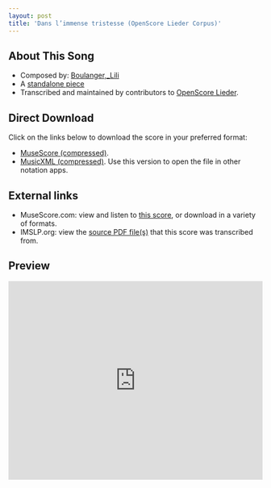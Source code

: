 ```yaml
---
layout: post
title: 'Dans l’immense tristesse (OpenScore Lieder Corpus)'
---
```


## About This Song

- Composed by: [Boulanger,_Lili](https://fourscoreandmore.org/openscore/lieder/Boulanger,_Lili)
- A [standalone piece](https://fourscoreandmore.org/openscore/lieder/Boulanger,_Lili/_)
- Transcribed and maintained by contributors to [OpenScore Lieder].

[OpenScore Lieder]: https://musescore.com/openscore-lieder-corpus

## Direct Download

Click on the links below to download the score in your preferred format:
- [MuseScore (compressed)](https://github.com/openscore/lieder/blob/main/scores/Boulanger,_Lili/_/Dans_l’immense_tristesse/lc5983777.mscz?raw=true).
- [MusicXML (compressed)](https://github.com/openscore/lieder/blob/main/scores/Boulanger,_Lili/_/Dans_l’immense_tristesse/lc5983777.mxl?raw=true). Use this version to open the file in other notation apps.

## External links

- MuseScore.com: view and listen to [this score][MuseScore], or download in a variety of formats.
- IMSLP.org: view the [source PDF file(s)][IMSLP] that this score was transcribed from.

[MuseScore]: https://musescore.com/score/5983777
[IMSLP]: https://imslp.org/wiki/Special:ReverseLookup/456168

## Preview

<iframe width="100%" height="394" src="https://musescore.com/openscore-lieder-corpus/scores/5983777/embed" frameborder="0" allowfullscreen allow="autoplay; fullscreen"></iframe>
